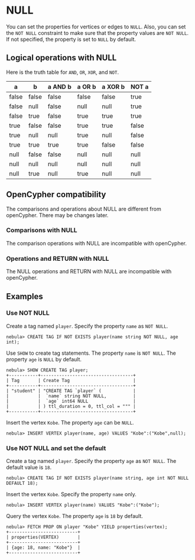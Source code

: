 # NULL

You can set the properties for vertices or edges to `NULL`. Also, you can set the `NOT NULL` constraint to make sure that the property values are `NOT NULL`. If not specified, the property is set to `NULL` by default.

## Logical operations with NULL

Here is the truth table for `AND`, `OR`, `XOR`, and `NOT`.

| a     | b     | a AND b | a OR b | a XOR b | NOT a |
| -     | -     | -       | -      | -       | -     |
| false | false | false   | false  | false   | true  |
| false | null  | false   | null   | null    | true  |
| false | true  | false   | true   | true    | true  |
| true  | false | false   | true   | true    | false |
| true  | null  | null    | true   | null    | false |
| true  | true  | true    | true   | false   | false |
| null  | false | false   | null   | null    | null  |
| null  | null  | null    | null   | null    | null  |
| null  | true  | null    | true   | null    | null  |

## OpenCypher compatibility

The comparisons and operations about NULL are different from openCypher. There may be changes later.

### Comparisons with NULL

The comparison operations with NULL are incompatible with openCypher.

### Operations and RETURN with NULL

The NULL operations and RETURN with NULL are incompatible with openCypher.

## Examples

### Use NOT NULL

Create a tag named `player`. Specify the property `name` as `NOT NULL`.

```ngql
nebula> CREATE TAG IF NOT EXISTS player(name string NOT NULL, age int);
```

Use `SHOW` to create tag statements. The property `name` is `NOT NULL`. The property `age` is `NULL` by default.

```ngql
nebula> SHOW CREATE TAG player;
+-----------+-----------------------------------+
| Tag       | Create Tag                        |
+-----------+-----------------------------------+
| "student" | "CREATE TAG `player` (            |
|           |  `name` string NOT NULL,          |
|           |  `age` int64 NULL                 |
|           | ) ttl_duration = 0, ttl_col = """ |
+-----------+-----------------------------------+
```

Insert the vertex `Kobe`. The property `age` can be `NULL`.

```ngql
nebula> INSERT VERTEX player(name, age) VALUES "Kobe":("Kobe",null);
```

### Use NOT NULL and set the default

Create a tag named `player`. Specify the property `age` as `NOT NULL`. The default value is `18`.

```ngql
nebula> CREATE TAG IF NOT EXISTS player(name string, age int NOT NULL DEFAULT 18);
```

Insert the vertex `Kobe`. Specify the property `name` only.

```ngql
nebula> INSERT VERTEX player(name) VALUES "Kobe":("Kobe");
```

Query the vertex `Kobe`. The property `age` is `18` by default.

```ngql
nebula> FETCH PROP ON player "Kobe" YIELD properties(vertex);
+--------------------------+
| properties(VERTEX)       |
+--------------------------+
| {age: 18, name: "Kobe"}  |
+--------------------------+
```
